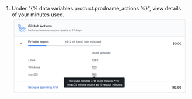 1. Under "{% data variables.product.prodname_actions %}", view details of your minutes used. ![Details of minute usage](/assets/images/help/billing/actions-minutes.png)
